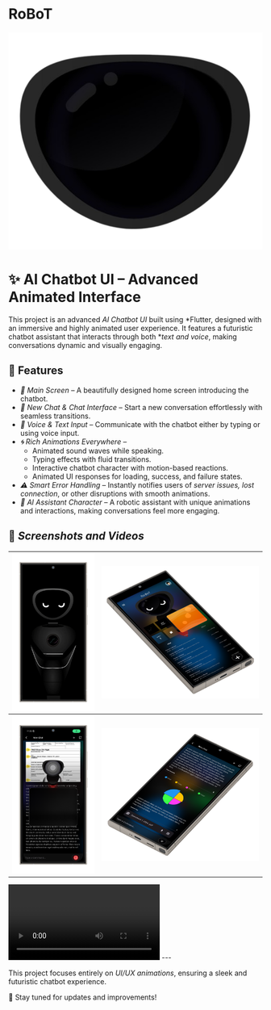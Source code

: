 # RoBoT
<p align="center"><img src="https://github.com/seifoueslati/RoBoT/blob/main/Files/logo.png" ></p>
 
# ✨ AI Chatbot UI – Advanced Animated Interface  

This project is an advanced *AI Chatbot UI* built using *Flutter, designed with an immersive and highly animated user experience. It features a futuristic chatbot assistant that interacts through both **text and voice*, making conversations dynamic and visually engaging.  

## 🚀 Features  

- *📱 Main Screen* – A beautifully designed home screen introducing the chatbot.  
- *💬 New Chat & Chat Interface* – Start a new conversation effortlessly with seamless transitions.  
- *🎤 Voice & Text Input* – Communicate with the chatbot either by typing or using voice input.  
- *🌀 Rich Animations Everywhere* –  
  - Animated sound waves while speaking.  
  - Typing effects with fluid transitions.  
  - Interactive chatbot character with motion-based reactions.  
  - Animated UI responses for loading, success, and failure states.  
- *⚠️ Smart Error Handling* – Instantly notifies users of *server issues, lost connection*, or other disruptions with smooth animations.  
- *🤖 AI Assistant Character* – A robotic assistant with unique animations and interactions, making conversations feel more engaging.  


## 📸 *Screenshots and Videos*  
<table>
  <tr>
 <th> <img src="https://github.com/seifoueslati/RoBoT/blob/main/Files/pic%20(3).png" ></th>
 <th>  <img src="https://github.com/seifoueslati/RoBoT/blob/main/Files/pic%20(8).png" ></th>
</tr>
 <tr>
   <th> <img src="https://github.com/seifoueslati/RoBoT/blob/main/Files/pic%20(15).png" ></th>
 <th><img src="https://github.com/seifoueslati/RoBoT/blob/main/Files/pic%20(10).png" ></th>

</tr>

</table>

 <source src="[movie.mp4](https://github.com/seifoueslati/RoBoT/blob/main/Files/roBot.mp4)" type="video/mp4">
<video>

 <source src="[movie.mp4](https://github.com/seifoueslati/RoBoT/blob/main/Files/roBot.mp4)" type="video/mp4">
</video>
---

This project focuses entirely on *UI/UX animations*, ensuring a sleek and futuristic chatbot experience.  

🔗 Stay tuned for updates and improvements!
